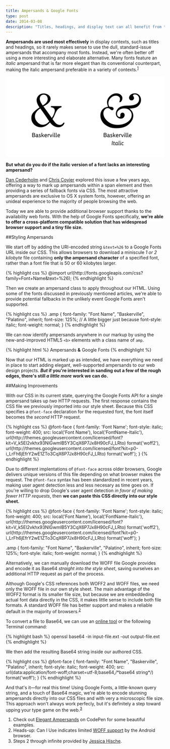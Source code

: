 ```yaml
---
title: Ampersands & Google Fonts
type: post
date: 2014-03-08
description: "Titles, headings, and display text can all benefit from the use of a well-placed ampersand. Today Google Fonts makes using beautiful ampersands on the web easier and more widely supported than ever before."
---
```



[simplebits]: http://simplebits.com/notebook/2008/08/14/ampersands-2/
[css1]: http://css-tricks.com/using-the-best-ampersand-available/
[css2]: http://css-tricks.com/snippets/css/fancy-ampersand/
[codepen]: http://codepen.io/johndjameson/full/qzmFf
[base64]: http://www.motobit.com/util/base64-decoder-encoder.asp


<b class="tsc">Ampersands are used most effectively</b> in display contexts, such as titles and headings, so it rarely makes sense to use the dull, standard-issue ampersands that accompany most fonts. Instead, we're often better off using a more interesting and elaborate alternative. Many fonts feature an *italic* ampersand that is far more elegant than its conventional counterpart, making the italic ampersand preferable in a variety of contexts.<sup class="post-marker"><a href="#note:1">1</a></sup>

![Baskerville's ampersand compared with Baskerville Italic's ampersand](/img/ampersands-baskerville.svg)

**But what do you do if the italic version of a font lacks an interesting ampersand?**

[Dan Cederholm][simplebits] and [Chris Coyier][css1] explored this issue a few years ago, offering a way to mark up ampersands within a span element and then providing a series of fallback fonts via <abbr>CSS</abbr>. The most attractive ampersands are exclusive to <abbr>OS X</abbr> system fonts, however, offering an unideal experience to the majority of people browsing the web.

Today we are able to provide additional browser support thanks to the availability web fonts. With the help of Google Fonts specifically, **we're able to offer a cross-platform compatible solution that has widespread browser support and a tiny file size.**


##Styling Ampersands

We start off by adding the <abbr>URI</abbr>-encoded string `&text=%26` to a Google Fonts <abbr>URL</abbr> inside our <abbr>CSS</abbr>. This allows browsers to download a miniscule *1 or 2 kilobyte* file containing **only the ampersand character** of a specified font, rather than a font file that is 50 or 60 kilobytes larger.

<div class="well mbmrl mtmrl">
{% highlight css %}
@import url(http://fonts.googleapis.com/css?family=Font+Name&text=%26);
{% endhighlight %}
</div>

Then we create an ampersand class to apply throughout our <abbr>HTML</abbr>. Using some of the fonts discussed in previously mentioned articles, we're able to provide potential fallbacks in the unlikely event Google Fonts aren't supported.

<div class="well mbmrl mtmrl">
{% highlight css %}
.amp {
  font-family: "Font Name", "Baskerville", "Palatino", inherit;
  font-size: 125%; // A little bigger just because
  font-style: italic;
  font-weight: normal;
}
{% endhighlight %}
</div>

We can now identify ampersands anywhere in our markup by using the new-and-improved <abbr>HTML5</abbr> `<b>` elements with a class name of `amp`.

<div class="well mbmrl mtmrl">
{% highlight html %}
Ampersands <b class="amp">&amp;</b> Google Fonts
{% endhighlight %}
</div>

Now that our <abbr>HTML</abbr> is marked up as intended, we have everything we need in place to start adding elegant, well-supported ampersands to our web design projects. ***But* if you're interested in sanding out a few of the rough edges, there's still *a little more* work we can do.**


##Making Improvements

With our <abbr>CSS</abbr> in its current state, querying the Google Fonts <abbr>API</abbr> for a single ampersand takes up *two* <abbr>HTTP</abbr> requests. The first response contains the <abbr>CSS</abbr> file we previously imported into our style sheet. Because this <abbr>CSS</abbr> specifies a `@font-face` declaration for the requested font, the font itself becomes the *second* <abbr>HTTP</abbr> request.

<div class="well mbmrl mtmrl">
{% highlight css %}
@font-face {
  font-family: 'Font Name';
  font-style: italic;
  font-weight: 400;
  src: local('Font Name'), local('FontName-Italic'), url(http://themes.googleusercontent.com/licensed/font?kit=V_k5El2vkhx93NlGwmIB5Y3CqX6P7Jx8H90cFJ_LRto) format('woff2'), url(http://themes.googleusercontent.com/licensed/font?kit=p0-i_LrFh6jEfrY2wE1ZTo3CqX6P7Jx8H90cFJ_LRto) format('woff');
}
{% endhighlight %}
</div>

Due to different implentations of `@font-face` across older browsers, Google delivers unique versions of this file depending on what browser makes the request. The `@font-face` syntax has been standardized in recent years, making user agent detection less and less necesary as time goes on. If you're willing to drop Google's user agent detection *in favor of making fewer <abbr>HTTP</abbr> requests*, then **we can paste this <abbr>CSS</abbr> directly into our style sheet.**

<div class="well mbmrl mtmrl">
{% highlight css %}
@font-face {
  font-family: 'Font Name';
  font-style: italic;
  font-weight: 400;
  src: local('Font Name'), local('FontName-Italic'), url(http://themes.googleusercontent.com/licensed/font?kit=V_k5El2vkhx93NlGwmIB5Y3CqX6P7Jx8H90cFJ_LRto) format('woff2'), url(http://themes.googleusercontent.com/licensed/font?kit=p0-i_LrFh6jEfrY2wE1ZTo3CqX6P7Jx8H90cFJ_LRto) format('woff');
}

.amp {
  font-family: "Font Name", "Baskerville", "Palatino", inherit;
  font-size: 125%;
  font-style: italic;
  font-weight: normal;
}
{% endhighlight %}
</div>

Alternatively, we can manually download the <abbr>WOFF</abbr> file Google provides and encode it as Base64 *straight into the style sheet*, saving ourselves an additional <abbr>HTTP</abbr> request as part of the process.

Although Google's <abbr>CSS</abbr> references both <abbr>WOFF2</abbr> and <abbr>WOFF</abbr> files, we need only the <abbr>WOFF</abbr> file in our own style sheet. The main advantage of the <abbr>WOFF2</abbr> format is its smaller file size, but because we are embeddeding actual font data directly in the <abbr>CSS</abbr>, it makes little sense to include both file formats. A standard <abbr>WOFF</abbr> file has better support and makes a reliable default in the majority of browsers.<sup class="post-marker"><a href="#note:2">2</a></sup>

To convert a file to Base64, we can use an [online tool][base64] or the following Terminal command:

<div class="well mbmrl mtmrl">
{% highlight bash %}
openssl base64 -in input-file.ext -out output-file.ext
{% endhighlight %}
</div>

We then add the resulting Base64 string inside our authored <abbr>CSS</abbr>.

<div class="well mbmrl mtmrl">
{% highlight css %}
@font-face {
  font-family: "Font Name", "Baskerville", "Palatino", inherit;
  font-style: italic;
  font-weight: 400;
  src: url(data:application/font-woff;charset=utf-8;base64,/*base64 string*/) format('woff');
}
{% endhighlight %}
</div>

And that's it&mdash;for real this time! Using Google Fonts, a little-known query string, and a touch of Base64 magic, we're able to encode stunning ampersands directly into our <abbr>CSS</abbr> files and with very a microscopic file size. This approach won't always work perfecly, but it's definitely a step toward upping your type game on the web.<sup class="post-marker"><a href="#note:3">3</a></sup>

<ol class="post-footnotes">
    <li id="note:1">Check out <a href="http://codepen.io/johndjameson/full/qzmFf">Elegant Ampersands</a> on CodePen for some beautiful examples.</li>
    <li id="note:2">Heads-up: Can I Use indicates limited <a href="http://caniuse.com/#search=woff"><abbr>WOFF</abbr> support</a> by the Android browser.</li>
    <li id="note:3">Steps 2 through infinite provided by <a href="http://jessicahische.is/talkingtype">Jessica Hische</a>.</li>
</ol>
